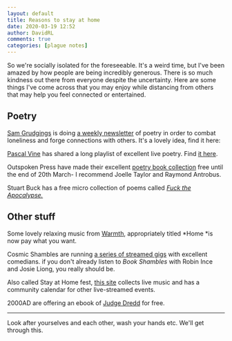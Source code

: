 ```yaml
---  
layout: default  
title: Reasons to stay at home  
date: 2020-03-19 12:52  
author: DavidRL  
comments: true  
categories: [plague notes]  
---  
```

So we're socially isolated for the foreseeable. It's a weird time, but I've been amazed by how people are being incredibly generous. There is so much kindness out there from everyone despite the uncertainty. Here are some things I've come across that you may enjoy while distancing from others that may help you feel connected or entertained.  

<h2>Poetry</h2>  

<a href="https://twitter.com/storygiverpoet">Sam Grudgings</a> is doing <a href="https://drive.google.com/drive/folders/1Uky4OqiU17Ny0epIvgYWDB7Z8b5dInJu">a weekly newsletter</a> of poetry in order to combat loneliness and forge connections with others. It's a lovely idea, find it here:  

<a href="https://linktr.ee/PascalVpoet">Pascal Vine</a> has shared a long playlist of excellent live poetry. Find <a href="https://www.youtube.com/playlist?list=PL6BdEg1nePfL8Qt2KosX0FdUjW7s71jUu">it here</a>.  

Outspoken Press have made their excellent <a href="http://www.outspokenldn.com/shop?category=EBOOKS">poetry book collection</a> free until the end of 20th March- I recommend Joelle Taylor and Raymond Antrobus.  

Stuart Buck has a free micro collection of poems called <a href="https://www.rhythmnbone.com/fuck-the-apocalypse">*Fuck the Apocalypse.*</a>  

<h2>Other stuff</h2>  

Some lovely relaxing music from <a href="https://archivesdubmusic.bandcamp.com/album/home">Warmth</a>, appropriately titled *Home *is now pay what you want.  

Cosmic Shambles are running <a href="http://cosmicshambles.com/stayathome">a series of streamed gigs</a> with excellent comedians. if you don't already listen to *Book Shambles* with Robin Ince and Josie Liong, you really should be.  

Also called Stay at Home fest, <a href="https://www.stayathomefest.com/">this site</a> collects live music and has a community calendar for other live-streamed events.  

2000AD are offering an ebook of <a href="https://2000ad.com/news/free-to-download-400-pages-of-epic-judge-dredd/">Judge Dredd</a> for free.  

<hr />  

Look after yourselves and each other, wash your hands etc. We'll get through this.  
